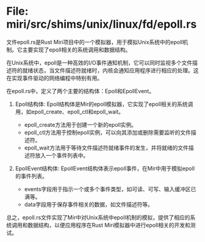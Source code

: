 # File: miri/src/shims/unix/linux/fd/epoll.rs

文件epoll.rs是Rust Miri项目中的一个模拟器，用于模拟Unix系统中的epoll机制。它主要实现了epoll相关的系统调用和数据结构。

在Unix系统中，epoll是一种高效的I/O事件通知机制，它可以同时监视多个文件描述符的就绪状态，当文件描述符就绪时，内核会通知应用程序进行相应的处理。这在实现事件驱动的网络编程中特别有用。

在epoll.rs中，定义了两个主要的结构体：Epoll和EpollEvent。

1. Epoll结构体:
   Epoll结构体是Mir的epoll模拟器，它实现了epoll相关的系统调用，如epoll_create、epoll_ctl和epoll_wait。
   - epoll_create方法用于创建一个新的epoll实例。
   - epoll_ctl方法用于控制epoll实例，可以向其添加或删除需要监听的文件描述符。
   - epoll_wait方法用于等待文件描述符就绪事件的发生，并将就绪的文件描述符放入一个事件列表中。

2. EpollEvent结构体:
   EpollEvent结构体表示epoll事件，在Mir中用于模拟epoll的事件列表。
   - events字段用于指示一个或多个事件类型，如可读、可写、输入缓冲区已满等。
   - data字段用于保存事件相关的数据，如文件描述符等。

总之，epoll.rs文件实现了Mir中对Unix系统中epoll机制的模拟，提供了相应的系统调用和数据结构，以便应用程序在Rust Miri模拟器中进行epoll相关的开发和测试。


